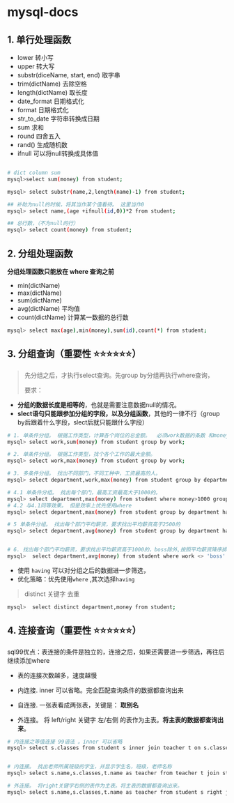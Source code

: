 # mysql-docs


## 1. 单行处理函数

- lower 转小写
- upper 转大写
- substr(diceName, start, end) 取字串
- trim(dictName)  去除空格
- length(dictName)  取长度
- date_format 日期格式化
- format 日期格式化
- str_to_date 字符串转换成日期
- sum 求和
- round 四舍五入
- rand() 生成随机数
- ifnull 可以将null转换成具体值

```bash

# dict column sum
mysql>select sum(money) from student;

mysql> select substr(name,2,length(name)-1) from student;

## 补助为null的时候，将其当作某个值看待。 这里当作0
mysql> select name,(age +ifnull(id,0))*2 from student;

## 总行数，（不为null的行）
mysql> select count(money) from student;
```

## 2. 分组处理函数

**分组处理函数只能放在 where 查询之前**

- min(dictName)
- max(dictName)
- sum(dictName)
- avg(dictName) 平均值
- count(dictName) 计算某一数据的总行数

```bash
mysql> select max(age),min(money),sum(id),count(*) from student;
```

## 3. 分组查询（重要性 ⭐⭐⭐⭐⭐⭐）

> 先分组之后，才执行select查询。先group by分组再执行where查询，
>
> 要求： 

- **分组的数据长度是相等的**，也就是需要注意数据null的情况。
- **slect语句只能跟参加分组的字段，以及分组函数**，其他的一律不行（group by后跟着什么字段，slect后就只能跟什么字段）

```bash
# 1. 单条件分组。 根据工作类型，计算各个岗位的总金额。  必须work数据的条数 和money数据的条数相等
mysql> select work,sum(money) from student group by work;

# 2. 单条件分组。 根据工作类型，找个各个工作的最大金额。 
mysql> select work,max(money) from student group by work;

# 3. 多条件分组。 找出不同部门，不同工种中，工资最高的人。
mysql> select department,work,max(money) from student group by department,work;

# 4.1 单条件分组。 找出每个部门，最高工资最高大于1000的。
mysql> select department,max(money) from student where money>1000 group by department;
# 4.2 与4.1同等效果。 但是效率上优先使用where
mysql> select department,max(money) from student group by department having max(money)>1000;

# 5 单条件分组。 找出每个部门平均薪资，要求找出平均薪资高于2500的
mysql> select department,avg(money) from student group by department having avg(money)>2500;


# 6. 找出每个部门平均薪资，要求找出平均薪资高于1000的，boss除外,按照平均薪资降序排列
mysql>  select department,avg(money) from student where work <> 'boss' group by department having avg(money)>1000 order by department asc;
```

- 使用 `having` 可以对分组之后的数据进一步筛选，
- 优化策略：优先使用`where` ,其次选择`having`



> distinct 关键字  去重

```bash
mysql>  select distinct department,money from student;
```

## 4. 连接查询（重要性 ⭐⭐⭐⭐⭐⭐）


sql99优点：表连接的条件是独立的，连接之后，如果还需要进一步筛选，再往后继续添加where

- 表的连接次数越多，速度越慢


- 内连接. inner 可以省略。完全匹配查询条件的数据都查询出来
- 自连接. 一张表看成两张表，关键是： **取别名**
- 外连接。 将 left/right 关键字 左/右侧 的表作为主表。**将主表的数据都查询出来**。

```bash
# 内连接之等值连接 99语法 。inner 可以省略
mysql> select s.classes from student s inner join teacher t on s.classes = t.classes;


# 内连接。 找出老师所属班级的学生，并显示学生名，班级，老师名称
mysql> select s.name,s.classes,t.name as teacher from teacher t join student s on t.classes = s.classes;

# 外连接。 将right关键字右侧的表作为主表。将主表的数据都查询出来。
mysql> select s.name,s.classes,t.name as teacher from student s right join teacher t on s.classes = t.classes;

``` 
